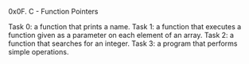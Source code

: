0x0F. C - Function Pointers

Task 0: a function that prints a name.
Task 1: a function that executes a function given as a parameter on each element of an array.
Task 2: a function that searches for an integer.
Task 3: a program that performs simple operations.
